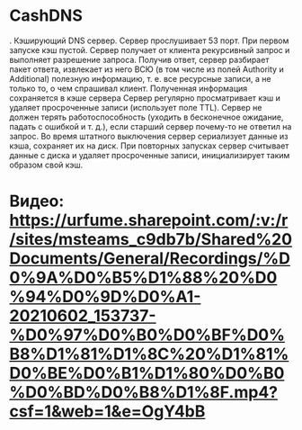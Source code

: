 # CashDNS
. Кэширующий DNS сервер. Сервер прослушивает 53 порт. При первом запуске кэш пустой. Сервер получает от клиента рекурсивный запрос и выполняет разрешение запроса. Получив ответ, сервер разбирает пакет ответа, извлекает из него ВСЮ (в том
числе из полей Authority и Additional) полезную информацию, т. е. все ресурсные записи, а не
только то, о чем спрашивал клиент. Полученная информация сохраняется в кэше сервера
Сервер регулярно просматривает кэш и удаляет просроченные записи (использует поле TTL).
Сервер не должен терять работоспособность (уходить в бесконечное ожидание, падать с
ошибкой и т. д.), если старший сервер почему-то не ответил на запрос. Во время штатного выключения сервер сериализует данные из кэша, сохраняет их на диск. При повторных запусках
сервер считывает данные с диска и удаляет просроченные записи, инициализирует таким образом свой кэш.

# Видео: https://urfume.sharepoint.com/:v:/r/sites/msteams_c9db7b/Shared%20Documents/General/Recordings/%D0%9A%D0%B5%D1%88%20%D0%94%D0%9D%D0%A1-20210602_153737-%D0%97%D0%B0%D0%BF%D0%B8%D1%81%D1%8C%20%D1%81%D0%BE%D0%B1%D1%80%D0%B0%D0%BD%D0%B8%D1%8F.mp4?csf=1&web=1&e=OgY4bB
